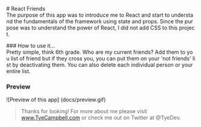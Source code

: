 # React Friends
The purpose of this app was to introduce me to React and start to understand the fundamentals of the framework using state and props. Since the purpose was to understand the power of React, I did not add CSS to this project.

### How to use it... 
Pretty simple, think 6th grade. Who are my current friends? Add them to you list of friend but if they cross you, you can put them on your 'not friends' list by deactivating them. You can also delete each individual person or your entire list. 

### Preview
![Preview of this app] (docs/preview.gif)

> Thanks for looking! For more about me please visit www.TyeCampbell.com or check me out on Twitter at @TyeDev. 




